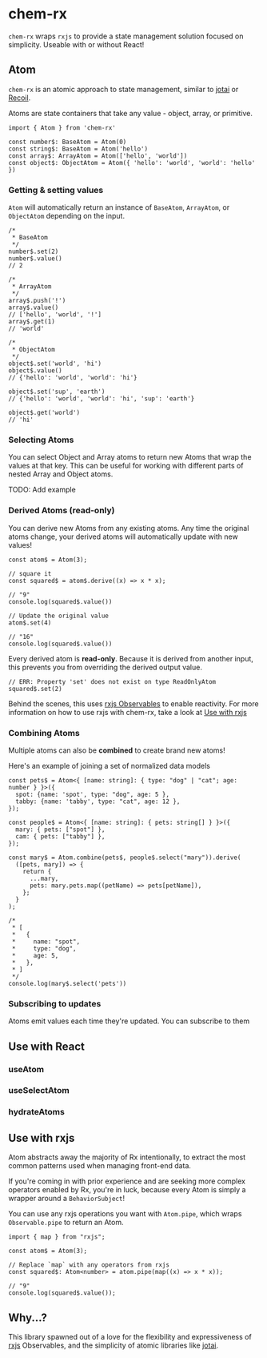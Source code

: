 # chem-rx

`chem-rx` wraps `rxjs` to provide a state management solution focused on
simplicity. Useable with or without React!

## Atom

`chem-rx` is an atomic approach to state management, similar to
[jotai](https://github.com/pmndrs/jotai) or
[Recoil](https://github.com/facebookexperimental/Recoil).

Atoms are state containers that take any value - object, array, or primitive.

```
import { Atom } from 'chem-rx'

const number$: BaseAtom = Atom(0)
const string$: BaseAtom = Atom('hello')
const array$: ArrayAtom = Atom(['hello', 'world'])
const object$: ObjectAtom = Atom({ 'hello': 'world', 'world': 'hello' })
```

### Getting & setting values

`Atom` will automatically return an instance of `BaseAtom`, `ArrayAtom`, or
`ObjectAtom` depending on the input.

```
/*
 * BaseAtom
 */
number$.set(2)
number$.value()
// 2

/*
 * ArrayAtom
 */
array$.push('!')
array$.value()
// ['hello', 'world', '!']
array$.get(1)
// 'world'

/*
 * ObjectAtom
 */
object$.set('world', 'hi')
object$.value()
// {'hello': 'world', 'world': 'hi'}

object$.set('sup', 'earth')
// {'hello': 'world', 'world': 'hi', 'sup': 'earth'}

object$.get('world')
// 'hi'
```

### Selecting Atoms

You can select Object and Array atoms to return new Atoms that wrap the values
at that key. This can be useful for working with different parts of nested Array
and Object atoms.

TODO: Add example

### Derived Atoms (read-only)

You can derive new Atoms from any existing atoms. Any time the original atoms
change, your derived atoms will automatically update with new values!

```
const atom$ = Atom(3);

// square it
const squared$ = atom$.derive((x) => x * x);

// "9"
console.log(squared$.value())

// Update the original value
atom$.set(4)

// "16"
console.log(squared$.value())
```

Every derived atom is **read-only**. Because it is derived from another input,
this prevents you from overriding the derived output value.

```
// ERR: Property 'set' does not exist on type ReadOnlyAtom
squared$.set(2)
```

Behind the scenes, this uses
[rxjs Observables](https://rxjs.dev/guide/operators) to enable reactivity. For
more information on how to use rxjs with chem-rx, take a look at
[Use with rxjs](#use-with-rxjs)

### Combining Atoms

Multiple atoms can also be **combined** to create brand new atoms!

Here's an example of joining a set of normalized data models

```
const pets$ = Atom<{ [name: string]: { type: "dog" | "cat"; age: number } }>({
  spot: {name: 'spot', type: "dog", age: 5 },
  tabby: {name: 'tabby', type: "cat", age: 12 },
});

const people$ = Atom<{ [name: string]: { pets: string[] } }>({
  mary: { pets: ["spot"] },
  cam: { pets: ["tabby"] },
});

const mary$ = Atom.combine(pets$, people$.select("mary")).derive(
  ([pets, mary]) => {
    return {
      ...mary,
      pets: mary.pets.map((petName) => pets[petName]),
    };
  }
);

/*
 * [
 *   {
 *     name: "spot",
 *     type: "dog",
 *     age: 5,
 *   },
 * ]
 */
console.log(mary$.select('pets'))
```

### Subscribing to updates

Atoms emit values each time they're updated. You can subscribe to them

## Use with React

### useAtom

### useSelectAtom

### hydrateAtoms

## Use with rxjs

Atom abstracts away the majority of Rx intentionally, to extract the most common
patterns used when managing front-end data.

If you're coming in with prior experience and are seeking more complex operators
enabled by Rx, you're in luck, because every Atom is simply a wrapper around a
`BehaviorSubject`!

You can use any rxjs operations you want with `Atom.pipe`, which wraps
`Observable.pipe` to return an Atom.

```
import { map } from "rxjs";

const atom$ = Atom(3);

// Replace `map` with any operators from rxjs
const squared$: Atom<number> = atom.pipe(map((x) => x * x));

// "9"
console.log(squared$.value());
```

## Why...?

This library spawned out of a love for the flexibility and expressiveness of
[rxjs](https://github.com/ReactiveX/rxjs) Observables, and the simplicity of
atomic libraries like [jotai](https://github.com/pmndrs/jotai).
